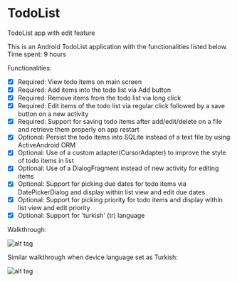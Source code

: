 # TodoList
TodoList app with edit feature

This is an Android TodoList application with the functionalities listed below.
Time spent: 9 hours

Functionalities:

* [x] Required: View todo items on main screen
* [x] Required: Add items into the todo list via Add button
* [x] Required: Remove items from the todo list via long click
* [x] Required: Edit items of the todo list via regular click followed by a save button on a new activity
* [x] Required: Support for saving todo items after add/edit/delete on a file and retrieve them properly on app restart
* [x] Optional: Persist the todo items into SQLite instead of a text file by using ActiveAndroid ORM
* [x] Optional: Use of a custom adapter(CursorAdapter) to improve the style of todo items in list
* [x] Optional: Use of a DialogFragment instead of new activity for editing items
* [x] Optional: Support for picking due dates for todo items via DatePickerDialog and display within list view and edit due dates
* [x] Optional: Support for picking priority for todo items and display within list view and edit priority
* [x] Optional: Support for 'turkish' (tr) language

Walkthrough:

![alt tag](https://github.com/esrako/TodoList/blob/master/todo_2.gif)

Similar walkthrough when device language set as Turkish:

![alt tag](https://github.com/esrako/TodoList/blob/master/todo_tr.gif)
